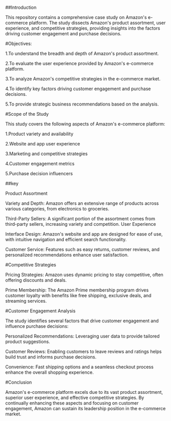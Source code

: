 ##Introduction

This repository contains a comprehensive case study on Amazon's e-commerce platform. The study dissects Amazon's product assortment, user experience, and competitive strategies, providing insights into the factors driving customer engagement and purchase decisions.

#Objectives:

1.To understand the breadth and depth of Amazon's product assortment.

2.To evaluate the user experience provided by Amazon's e-commerce platform.

3.To analyze Amazon's competitive strategies in the e-commerce market.

4.To identify key factors driving customer engagement and purchase decisions.

5.To provide strategic business recommendations based on the analysis.

#Scope of the Study

This study covers the following aspects of Amazon's e-commerce platform:

1.Product variety and availability

2.Website and app user experience

3.Marketing and competitive strategies

4.Customer engagement metrics

5.Purchase decision influencers

##key

Product Assortment

Variety and Depth:  Amazon offers an extensive range of products across various categories, from electronics to groceries.

Third-Party Sellers: A significant portion of the assortment comes from third-party sellers, increasing variety and competition.
User Experience

Interface Design: Amazon's website and app are designed for ease of use, with intuitive navigation and efficient search functionality.

Customer Service: Features such as easy returns, customer reviews, and personalized recommendations enhance user satisfaction.

#Competitive Strategies

Pricing Strategies: Amazon uses dynamic pricing to stay competitive, often offering discounts and deals.

Prime Membership: The Amazon Prime membership program drives customer loyalty with benefits like free shipping, exclusive deals, and streaming services.

#Customer Engagement Analysis

The study identifies several factors that drive customer engagement and influence purchase decisions:

Personalized Recommendations: Leveraging user data to provide tailored product suggestions.

Customer Reviews: Enabling customers to leave reviews and ratings helps build trust and informs purchase decisions.

Convenience: Fast shipping options and a seamless checkout process enhance the overall shopping experience.

#Conclusion

Amazon's e-commerce platform excels due to its vast product assortment, superior user experience, and effective competitive strategies. By continually enhancing these aspects and focusing on customer engagement, Amazon can sustain its leadership position in the e-commerce market.
